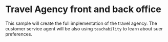 # Travel Agency front and back office

This sample will create the full implementation of the travel agency.
The customer service agent will be also using `teachability` to learn about suer preferences.